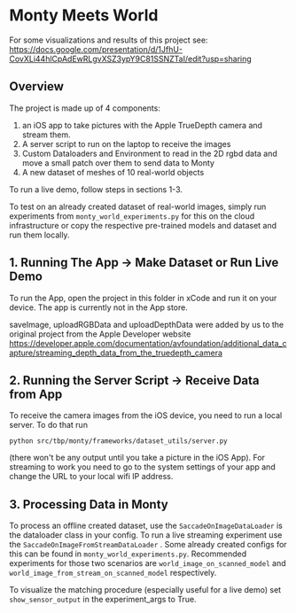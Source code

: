 # Monty Meets World

For some visualizations and results of this project see: https://docs.google.com/presentation/d/1JfhU-CovXLi44hlCpAdEwRLgvXSZ3ypY9C81SSNZTaI/edit?usp=sharing

## Overview

The project is made up of 4 components:

1) an iOS app to take pictures with the Apple TrueDepth camera and stream them.
2) A server script to run on the laptop to receive the images
3) Custom Dataloaders and Environment to read in the 2D rgbd data and move a small patch over them to send data to Monty
4) A new dataset of meshes of 10 real-world objects

To run a live demo, follow steps in sections 1-3.

To test on an already created dataset of real-world images, simply run experiments from `monty_world_experiments.py` for this on the cloud infrastructure or copy the respective pre-trained models and dataset and run them locally.

## 1. Running The App -> Make Dataset or Run Live Demo

To run the App, open the project in this folder in xCode and run it on your device. The app is currently not in the App store.

saveImage, uploadRGBData and uploadDepthData were added by us
to the original project from the Apple Developer website
https://developer.apple.com/documentation/avfoundation/additional_data_capture/streaming_depth_data_from_the_truedepth_camera

## 2. Running the Server Script -> Receive Data from App

To receive the camera images from the iOS device, you need to run a local server. To do that run

`python src/tbp/monty/frameworks/dataset_utils/server.py`

(there won't be any output until you take a picture in the iOS App). For streaming to work you need to go to the system settings of your app and change the URL to your local wifi IP address.

## 3. Processing Data in Monty

To process an offline created dataset, use the `SaccadeOnImageDataLoader` is the dataloader class in your config. To run a live streaming experiment use the `SaccadeOnImageFromStreamDataLoader` . Some already created configs for this can be found in `monty_world_experiments.py`. Recommended experiments for those two scenarios are `world_image_on_scanned_model` and `world_image_from_stream_on_scanned_model` respectively.

To visualize the matching procedure (especially useful for a live demo) set `show_sensor_output` in the experiment_args to True.